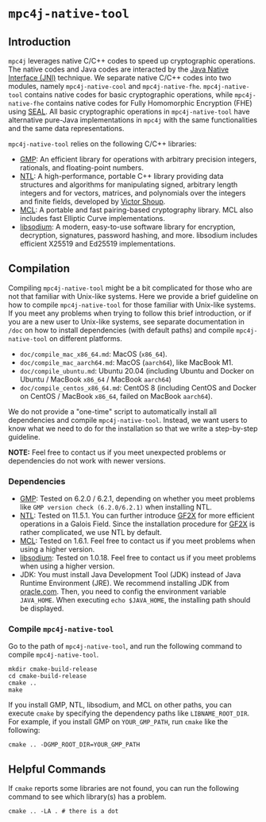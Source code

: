 # `mpc4j-native-tool`

## Introduction

`mpc4j` leverages native C/C++ codes to speed up cryptographic operations. The native codes and Java codes are interacted by the [Java Native Interface (JNI)](https://docs.oracle.com/javase/8/docs/technotes/guides/jni/) technique. We separate native C/C++ codes into two modules, namely `mpc4j-native-cool` and `mpc4j-native-fhe`. `mpc4j-native-tool` contains native codes for basic cryptographic operations, while `mpc4j-native-fhe` contains native codes for Fully Homomorphic Encryption (FHE) using [SEAL](https://github.com/microsoft/SEAL). All basic cryptographic operations in `mpc4j-native-tool` have alternative pure-Java implementations in `mpc4j` with the same functionalities and the same data representations.

`mpc4j-native-tool` relies on the following C/C++ libraries:

- [GMP](https://gmplib.org/): An efficient library for operations with arbitrary precision integers, rationals, and floating-point numbers.
- [NTL](https://libntl.org/): A high-performance, portable C++ library providing data structures and algorithms for manipulating signed, arbitrary length integers and for vectors, matrices, and polynomials over the integers and finite fields, developed by [Victor Shoup](https://shoup.net/).
- [MCL](https://github.com/herumi/mcl): A portable and fast pairing-based cryptography library. MCL also includes fast Elliptic Curve implementations. 
- [libsodium](https://doc.libsodium.org/): A modern, easy-to-use software library for encryption, decryption, signatures, password hashing, and more. libsodium includes efficient X25519 and Ed25519 implementations. 

## Compilation

Compiling `mpc4j-native-tool` might be a bit complicated for those who are not that familiar with Unix-like systems. Here we provide a brief guideline on how to compile `mpc4j-native-tool` for those familiar with Unix-like systems. If you meet any problems when trying to follow this brief introduction, or if you are a new user to Unix-like systems, see separate documentation in `/doc` on how to install dependencies (with default paths) and compile `mpc4j-native-tool` on different platforms.

- `doc/compile_mac_x86_64.md`: MacOS (`x86_64`).
- `doc/compile_mac_aarch64.md`: MacOS (`aarch64`), like MacBook M1.
- `doc/compile_ubuntu.md`: Ubuntu 20.04 (including Ubuntu and Docker on Ubuntu / MacBook `x86_64` / MacBook `aarch64`)
- `doc/compile_centos_x86_64.md`: CentOS 8 (including CentOS and Docker on CentOS / MacBook `x86_64`, failed on MacBook `aarch64`).

We do not provide a "one-time" script to automatically install all dependencies and compile `mpc4j-native-tool`. Instead, we want users to know what we need to do for the installation so that we write a step-by-step guideline.

**NOTE:** Feel free to contact us if you meet unexpected problems or dependencies do not work with newer versions.

### Dependencies

- [GMP](https://gmplib.org/): Tested on 6.2.0 / 6.2.1, depending on whether you meet problems like `GMP version check (6.2.0/6.2.1)` when installing NTL.
- [NTL](https://libntl.org): Tested on 11.5.1. You can further introduce [GF2X](https://gitlab.inria.fr/gf2x/gf2x) for more efficient operations in a Galois Field. Since the installation procedure for [GF2X](https://gitlab.inria.fr/gf2x/gf2x) is rather complicated, we use NTL by default.
- [MCL](https://github.com/herumi/mcl): Tested on 1.6.1. Feel free to contact us if you meet problems when using a higher version.
- [libsodium](https://doc.libsodium.org/): Tested on 1.0.18. Feel free to contact us if you meet problems when using a higher version.
- JDK: You must install Java Development Tool (JDK) instead of Java Runtime Environment (JRE). We recommend installing JDK from [oracle.com](https://www.oracle.com/java/technologies/downloads/). Then, you need to config the environment variable `JAVA_HOME`. When executing `echo $JAVA_HOME`, the installing path should be displayed.

### Compile `mpc4j-native-tool`

Go to the path of `mpc4j-native-tool`, and run the following command to compile `mpc4j-native-tool`.

```shell
mkdir cmake-build-release
cd cmake-build-release
cmake ..
make
```

If you install GMP, NTL, libsodium, and MCL on other paths, you can execute `cmake` by specifying the dependency paths like `LIBNAME_ROOT_DIR`. For example, if you install GMP on `YOUR_GMP_PATH`, run `cmake` like the following:

```shell
cmake .. -DGMP_ROOT_DIR=YOUR_GMP_PATH
```

## Helpful Commands

If `cmake` reports some libraries are not found, you can run the following command to see which library(s) has a problem.

```shell
cmake .. -LA . # there is a dot
```
